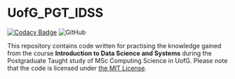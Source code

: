 # UofG_PGT_IDSS

[![Codacy Badge](https://app.codacy.com/project/badge/Grade/5e55d402b847493f974fd5038da38617)](https://www.codacy.com/gh/ArvinZJC/UofG_PGT_IDSS/dashboard?utm_source=github.com&amp;utm_medium=referral&amp;utm_content=ArvinZJC/UofG_PGT_IDSS&amp;utm_campaign=Badge_Grade)
![GitHub](https://img.shields.io/github/license/ArvinZJC/UofG_PGT_IDSS)

This repository contains code written for practising the knowledge gained from the course **Introduction to Data Science and Systems** during the Postgraduate Taught study of MSc Computing Science in UofG. Please note that the code is licensed under [the MIT License](https://github.com/ArvinZJC/UofG_PGT_IDSS/blob/main/LICENSE).
